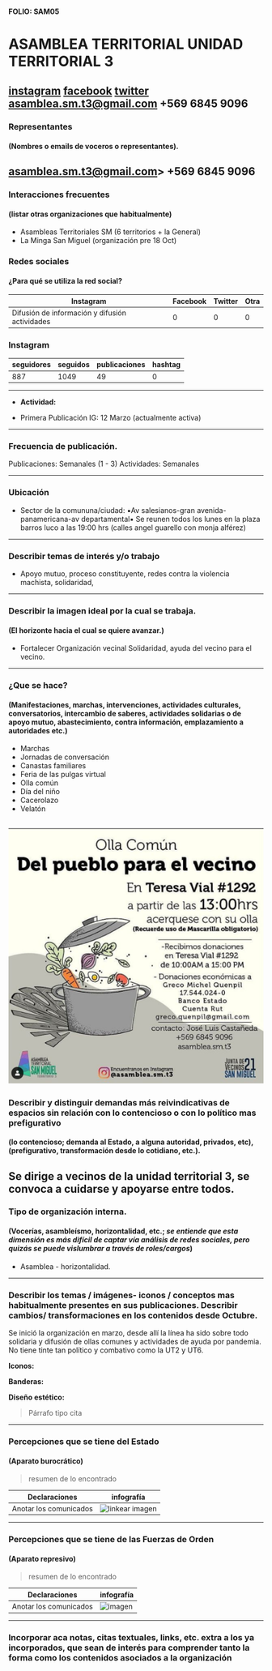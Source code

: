 #### FOLIO: SAM05
# ASAMBLEA TERRITORIAL UNIDAD TERRITORIAL 3

[instagram](https://www.instagram.com/asamblea.sm.t3/)
[facebook]()
[twitter]()
<asamblea.sm.t3@gmail.com>
+569 6845 9096
---

### Representantes
#### (Nombres o emails de voceros o representantes).
asamblea.sm.t3@gmail.com>
+569 6845 9096
---
### Interacciones frecuentes
#### (listar otras organizaciones que habitualmente)
* Asambleas Territoriales SM (6 territorios + la General)
* La Minga San Miguel (organización pre 18 Oct)

### Redes sociales
#### ¿Para qué se utiliza la red social?
| Instagram | Facebook | Twitter | Otra 
|---|---|---|---|
|Difusión de información y difusión actividades|0|0| 0|

### **Instagram**
| seguidores | seguidos | publicaciones | hashtag 
|---|---|---|---|
|887|1049|49| 0

---

* **Actividad:**   

* Primera Publicación IG: 12 Marzo (actualmente activa)

---
### Frecuencia de publicación.

Publicaciones: Semanales (1 - 3)
Actividades: Semanales 

---
### Ubicación
* Sector de la comununa/ciudad: ▪️Av salesianos-gran avenida-panamericana-av departamental▪️ Se reunen todos los lunes en la plaza barros luco a las 19:00 hrs (calles angel guarello con monja alférez) 

---
### Describir temas de interés y/o trabajo
* Apoyo mutuo, proceso constituyente, redes contra la violencia machista, solidaridad, 
---
### Describir la imagen ideal por la cual se trabaja.
#### (El horizonte hacia el cual se quiere avanzar.)
* Fortalecer Organización vecinal Solidaridad, ayuda del vecino para el vecino. 

---
### ¿Que se hace?
#### (Manifestaciones, marchas, intervenciones, actividades culturales, conversatorios, intercambio de saberes, actividades solidarias o de apoyo mutuo, abastecimiento, contra información, emplazamiento a autoridades etc.)
* Marchas 
* Jornadas de conversación 
* Canastas familiares 
* Feria de las pulgas virtual 
* Olla común 
* Día del niño 
* Cacerolazo
* Velatón 


![linkear imagen](smt3.png)
---
### Describir y distinguir demandas más reivindicativas de espacios sin relación con lo contencioso o con lo político mas prefigurativo
#### (lo contencioso; demanda al Estado, a alguna autoridad, privados, etc), (prefigurativo, transformación desde lo cotidiano, etc.).
Se dirige a vecinos de la unidad territorial 3, se convoca a cuidarse y apoyarse entre todos. 
---
### Tipo de organización interna.
#### (Vocerías, asambleísmo, horizontalidad, etc.; *se entiende que esta dimensión es más difícil de captar vía análisis de redes sociales, pero quizás se puede vislumbrar a través de roles/cargos*)

* Asamblea - horizontalidad. 

---
### Describir los temas / imágenes- iconos / conceptos mas habitualmente presentes en sus publicaciones. Describir cambios/ transformaciones en los contenidos desde Octubre.

Se inició la organización en marzo, desde allí la línea ha sido sobre todo solidaria y difusión de ollas comunes y actividades de ayuda por pandemia. No tiene tinte tan político y combativo como la UT2 y UT6. 

**Iconos:**

**Banderas:**

**Diseño estético:**

> Párrafo tipo cita 

---
### Percepciones que se tiene del Estado
#### (Aparato burocrático)
> resumen de lo encontrado

| Declaraciones | infografía | 
|---|---|
|Anotar los comunicados | ![linkear imagen]() |

---
### Percepciones que se tiene de las Fuerzas de Orden
#### (Aparato represivo)
> resumen de lo encontrado

| Declaraciones | infografía | 
|---|---|
|Anotar los comunicados | ![imagen]() |


---
### Incorporar aca notas, citas textuales, links, etc. extra a los ya incorporados, que sean de interés para comprender tanto la forma como los contenidos asociados a la organización